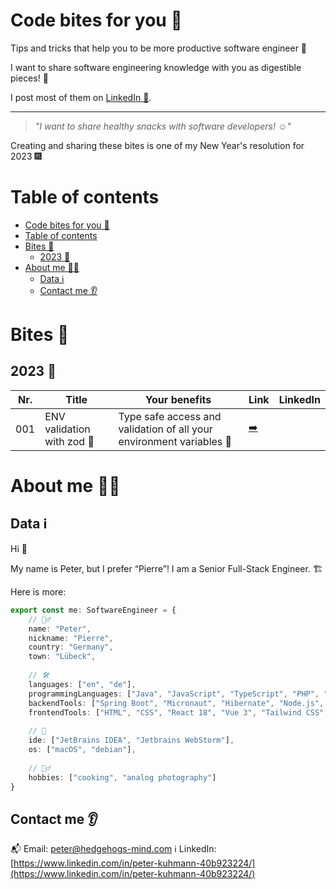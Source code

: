 # Code bites for you 🍔

Tips and tricks that help you to be more productive software engineer 🚀

I want to share software engineering knowledge with you as digestible pieces! 🧠

I post most of them on [LinkedIn 🔗](https://www.linkedin.com/in/peter-kuhmann-40b923224/).

___

> _"I want to share healthy snacks with software developers! ☺️"_

Creating and sharing these bites is one of my New Year's resolution for 2023 🎆

# Table of contents

<!-- TOC -->
* [Code bites for you 🍔](#code-bites-for-you-)
* [Table of contents](#table-of-contents)
* [Bites 🍎](#bites-)
  * [2023 🥒](#2023-)
* [About me 🙋‍♂️](#about-me-)
  * [Data ℹ️](#data-ℹ)
  * [Contact me 👂](#contact-me-)
<!-- TOC -->

# Bites 🍎

## 2023 🥒

| Nr. | Title                      | Your benefits                                                        | Link                                       | LinkedIn |
|-----|----------------------------|----------------------------------------------------------------------|--------------------------------------------|----------|
| 001 | ENV validation with zod 💎 | Type safe access and validation of all your environment variables 🔑 | [➡️](2023/001-env-var-validation-with-zod) |          |

# About me 🙋‍♂️

## Data ℹ️

Hi 👋

My name is Peter, but I prefer “Pierre”! I am a Senior Full-Stack Engineer. 🏗

Here is more:

```typescript
export const me: SoftwareEngineer = {
    // 🙋‍♂️
    name: "Peter",
    nickname: "Pierre",
    country: "Germany",
    town: "Lübeck",
    
    // 🛠
    languages: ["en", "de"],
    programmingLanguages: ["Java", "JavaScript", "TypeScript", "PHP", "python"],
    backendTools: ["Spring Boot", "Micronaut", "Hibernate", "Node.js", "Express", "Nest.js", "Prisma", "TypeORM"],
    frontendTools: ["HTML", "CSS", "React 18", "Vue 3", "Tailwind CSS", "styled-components"],
    
    // 🌱
    ide: ["JetBrains IDEA", "Jetbrains WebStorm"],
    os: ["macOS", "debian"],
    
    // 🤹‍♂️
    hobbies: ["cooking", "analog photography"]
}
```

## Contact me 👂
📬 Email: [peter@hedgehogs-mind.com](mailto:peter@hedgehogs-mind.com)
ℹ️
LinkedIn: [https://www.linkedin.com/in/peter-kuhmann-40b923224/](https://www.linkedin.com/in/peter-kuhmann-40b923224/)
